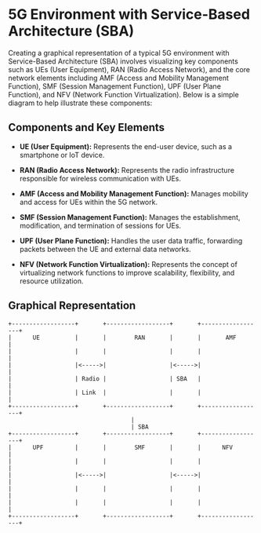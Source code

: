 # 5G Environment with Service-Based Architecture (SBA)

Creating a graphical representation of a typical 5G environment with Service-Based Architecture (SBA) involves visualizing key components such as UEs (User Equipment), RAN (Radio Access Network), and the core network elements including AMF (Access and Mobility Management Function), SMF (Session Management Function), UPF (User Plane Function), and NFV (Network Function Virtualization). Below is a simple diagram to help illustrate these components:

## Components and Key Elements

- **UE (User Equipment):** Represents the end-user device, such as a smartphone or IoT device.

- **RAN (Radio Access Network):** Represents the radio infrastructure responsible for wireless communication with UEs.

- **AMF (Access and Mobility Management Function):** Manages mobility and access for UEs within the 5G network.

- **SMF (Session Management Function):** Manages the establishment, modification, and termination of sessions for UEs.

- **UPF (User Plane Function):** Handles the user data traffic, forwarding packets between the UE and external data networks.

- **NFV (Network Function Virtualization):** Represents the concept of virtualizing network functions to improve scalability, flexibility, and resource utilization.

## Graphical Representation

```plaintext
+------------------+       +------------------+       +------------------+
|      UE          |       |        RAN       |       |       AMF        |
|                  |       |                  |       |                  |
|                  |<----->|                  |<----->|                  |
|                  | Radio |                  | SBA   |                  |
|                  | Link  |                  |       |                  |
+------------------+       +------------------+       +------------------+
                                   |
                                   | SBA
+------------------+       +------------------+       +------------------+
|      UPF         |       |        SMF       |       |      NFV         |
|                  |       |                  |       |                  |
|                  |<----->|                  |<----->|                  |
|                  |       |                  |       |                  |
|                  |       |                  |       |                  |
+------------------+       +------------------+       +------------------+